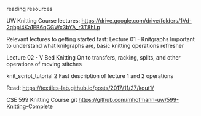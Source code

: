 reading resources

UW Knitting Course lectures: https://drive.google.com/drive/folders/1Vd-2qbpi4Ka1EB6qGGWx3bYA_r3T8hLp

Relevant lectures to getting started fast:
Lecture 01 - Knitgraphs
Important to understand what knitgraphs are, basic knitting operations refresher

Lecture 02 - V Bed Knitting
On to transfers, racking, splits, and other operations of moving stitches

knit_script_tutorial 2
Fast description of lecture 1 and 2 operations

Read: https://textiles-lab.github.io/posts/2017/11/27/kout1/ 

CSE 599 Knitting Course git
https://github.com/mhofmann-uw/599-Knitting-Complete 